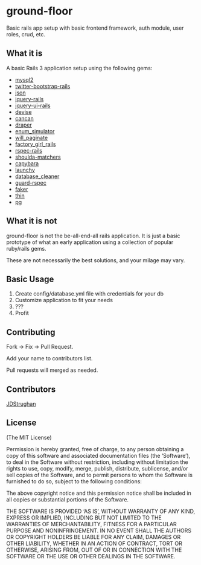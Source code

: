 # ground-floor

Basic rails app setup with basic frontend framework, auth module, user roles, crud, etc.

## What it is

A basic Rails 3 application setup using the following gems: 

 - [mysql2](https://github.com/brianmario/mysql2)
 - [twitter-bootstrap-rails](https://github.com/seyhunak/twitter-bootstrap-rails)
 - [json](http://flori.github.com/json/)
 - [jquery-rails](https://github.com/rails/jquery-rails)
 - [jquery-ui-rails](https://github.com/joliss/jquery-ui-rails)
 - [devise](https://github.com/plataformatec/devise)
 - [cancan](https://github.com/ryanb/cancan)
 - [draper](https://github.com/drapergem/draper)
 - [enum_simulator](https://github.com/centresource/enum_simulator)
 - [will_paginate](https://github.com/mislav/will_paginate)
 - [factory\_girl\_rails](http://github.com/thoughtbot/factory_girl_rails)
 - [rspec-rails](https://github.com/rspec/rspec-rails)
 - [shoulda-matchers](https://github.com/thoughtbot/shoulda-matchers)
 - [capybara](https://github.com/jnicklas/capybara)
 - [launchy](https://github.com/copiousfreetime/launchy)
 - [database_cleaner](https://github.com/bmabey/database_cleaner)
 - [guard-rspec](https://github.com/guard/guard-rspec)
 - [faker](http://faker.rubyforge.org/)
 - [thin](http://code.macournoyer.com/thin/)
 - [pg](https://bitbucket.org/ged/ruby-pg/wiki/Home)

## What it is not

ground-floor is not the be-all-end-all rails application.  It is just a basic prototype of what an early application using a collection of popular ruby/rails gems.  

These are not necessarily the best solutions, and your milage may vary.

## Basic Usage

1. Create config/database.yml file with credentials for your db
2. Customize application to fit your needs
3. ???
4. Profit

## Contributing
Fork -> Fix -> Pull Request.  

Add your name to contributors list.  

Pull requests will merged as needed.

## Contributors
[JDStrughan](http://github.com/JDStraughan)

## License
(The MIT License)

Permission is hereby granted, free of charge, to any person obtaining a copy of this software and associated documentation files (the ‘Software’), to deal in the Software without restriction, including without limitation the rights to use, copy, modify, merge, publish, distribute, sublicense, and/or sell copies of the Software, and to permit persons to whom the Software is furnished to do so, subject to the following conditions:

The above copyright notice and this permission notice shall be included in all copies or substantial portions of the Software.

THE SOFTWARE IS PROVIDED ‘AS IS’, WITHOUT WARRANTY OF ANY KIND, EXPRESS OR IMPLIED, INCLUDING BUT NOT LIMITED TO THE WARRANTIES OF MERCHANTABILITY, FITNESS FOR A PARTICULAR PURPOSE AND NONINFRINGEMENT. IN NO EVENT SHALL THE AUTHORS OR COPYRIGHT HOLDERS BE LIABLE FOR ANY CLAIM, DAMAGES OR OTHER LIABILITY, WHETHER IN AN ACTION OF CONTRACT, TORT OR OTHERWISE, ARISING FROM, OUT OF OR IN CONNECTION WITH THE SOFTWARE OR THE USE OR OTHER DEALINGS IN THE SOFTWARE.